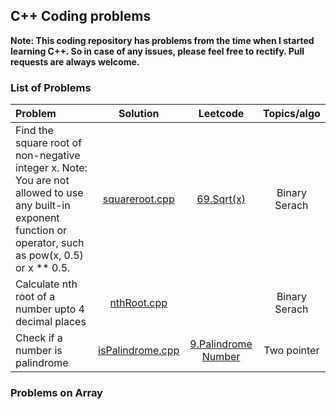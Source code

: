 ## C++ Coding problems

**Note: This coding repository has problems from the time when I started learning C++. So in case of any issues, please feel free to rectify. Pull requests are always welcome.**

### List of Problems
| Problem | Solution | Leetcode | Topics/algo |
| :------------ | :----------: | :----------: |  :----------: |
| Find the square root of non-negative integer x. Note: You are not allowed to use any built-in exponent function or operator, such as pow(x, 0.5) or x ** 0.5. | [squareroot.cpp](./squareroot.cpp) | [69.Sqrt(x)](https://leetcode.com/problems/sqrtx/description/) | Binary Serach |
| Calculate nth root of a number upto 4 decimal places | [nthRoot.cpp](./nthRoot.cpp) | | Binary Serach |
| Check if a number is palindrome| [isPalindrome.cpp](./isPalindrome.cpp) |[9.Palindrome Number](https://leetcode.com/problems/palindrome-number/) | Two pointer |

### Problems on Array


